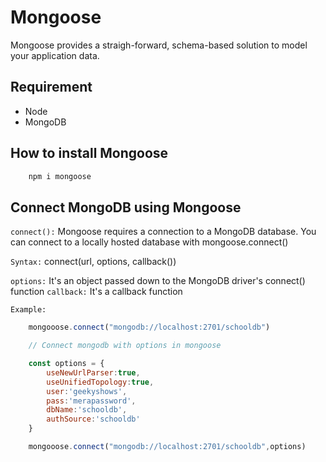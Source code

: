 # Mongoose

Mongoose provides a straigh-forward, schema-based solution to model your application data.

## Requirement

* Node
* MongoDB

## How to install Mongoose

```js
    npm i mongoose
```

## Connect MongoDB using Mongoose

`connect():` Mongoose requires a connection to a MongoDB database. You can connect to a locally hosted database with mongoose.connect()

`Syntax:` connect(url, options, callback())

`options:` It's an object passed down to the MongoDB driver's connect() function
`callback:` It's a callback function

`Example:`
```js
    mongooose.connect("mongodb://localhost:2701/schooldb")

    // Connect mongodb with options in mongoose

    const options = {
        useNewUrlParser:true,
        useUnifiedTopology:true,
        user:'geekyshows',
        pass:'merapassword',
        dbName:'schooldb',
        authSource:'schooldb'
    }

    mongooose.connect("mongodb://localhost:2701/schooldb",options)
```